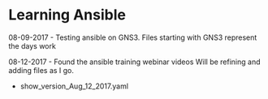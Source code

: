 # Learning Ansible

08-09-2017 - 
Testing ansible on GNS3.
Files starting with GNS3 represent the days work

08-12-2017 - 
Found the ansible training webinar videos
Will be refining and adding files as I go.
- show_version_Aug_12_2017.yaml
